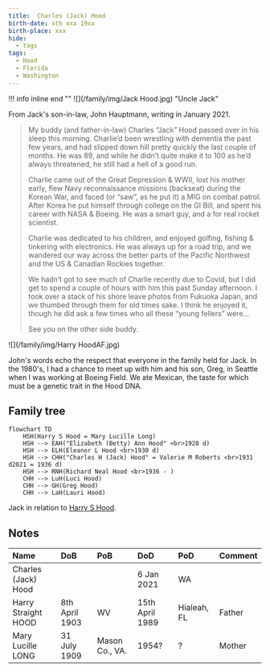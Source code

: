 ```yaml
---
title:  Charles (Jack) Hood
birth-date: xth xxx 19xx
birth-place: xxx
hide:
  - tags
tags:
  - Hood
  - Florida
  - Washington
---
```

!!! info inline end ""
    ![](/family/img/Jack Hood.jpg)
    "Uncle Jack"

From Jack's son-in-law, John Hauptmann, writing in January 2021.

> My buddy (and father-in-law) Charles “Jack” Hood passed over in his sleep this morning. Charlie’d been wrestling with dementia the past few years, and had slipped down hill pretty quickly the last couple of months. He was 89, and while he didn’t quite make it to 100 as he’d always threatened, he still had a hell of a good run.
>
> Charlie came out of the Great Depression & WWII, lost his mother early, flew Navy reconnaissance missions (backseat) during the Korean War, and faced (or “saw”, as he put it) a MIG on combat patrol. After Korea he put himself through college on the GI Bill, and spent his career with NASA & Boeing. He was a smart guy, and a for real rocket scientist.
>
> Charlie was dedicated to his children, and enjoyed golfing, fishing & tinkering with electronics. He was always up for a road trip, and we wandered our way across the better parts of the Pacific Northwest and the US & Canadian Rockies together.
>
> We hadn’t got to see much of Charlie recently due to Covid, but I did get to spend a couple of hours with him this past Sunday afternoon. I took over a stack of his shore leave photos from Fukuoka Japan, and we thumbed through them for old times sake. I think he enjoyed it, though he did ask a few times who all these “young fellers” were...
> 
> See you on the other side buddy.

![](/family/img/Harry HoodAF.jpg)

John's words echo the respect that everyone in the family held for Jack. In the 1980's, I had a chance to meet up with him and his son, Greg, in Seattle when I was working at Boeing Field. We ate Mexican, the taste for which must be a genetic trait in the Hood DNA.

## Family tree

``` mermaid
flowchart TD
    HSH(Harry S Hood = Mary Lucille Long)
    HSH --> EAH("Elizabeth (Betty) Ann Hood" <br>1928 d)
    HSH --> ELH(Eleanor L Hood <br>1930 d)
    HSH --> CHH("Charles H (Jack) Hood" = Valerie M Roberts <br>1931 d2021 = 1936 d)
    HSH --> RNH(Richard Neal Hood <br>1936 - )
    CHH --> LuH(Luci Hood)
    CHH --> GH(Greg Hood)
    CHH --> LaH(Lauri Hood)
```
Jack in relation to [Harry S Hood](../Hood/2020-04-03-Harry-S-Hood.md).

## Notes

Name|DoB|PoB|DoD|PoD|Comment
:---|:--|:--|:--|:--|:--
Charles (Jack) Hood|||6 Jan 2021|WA
Harry Straight HOOD|8th April 1903|WV|15th April 1989|Hialeah, FL|Father
Mary Lucille LONG|31 July 1909|Mason Co., VA.|1954?|?|Mother
